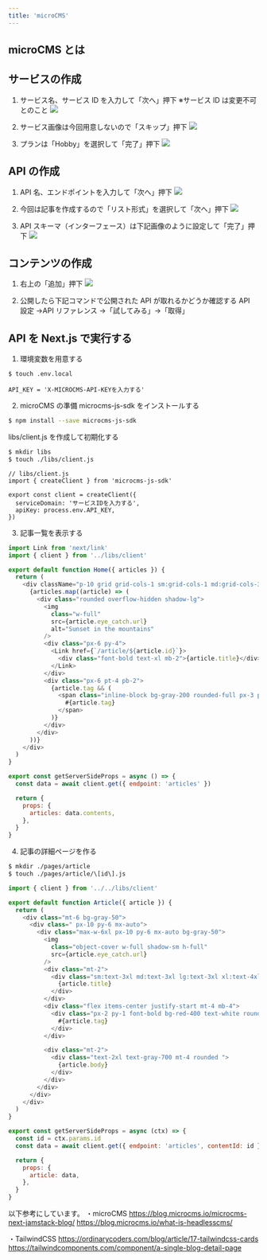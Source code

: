 ```yaml
---
title: 'microCMS'
---
```


## microCMS とは

## サービスの作成

1. サービス名、サービス ID を入力して「次へ」押下
   ※サービス ID は変更不可とのこと
   ![](https://storage.googleapis.com/zenn-user-upload/c8fbc8a8d5b7-20211223.png)

2. サービス画像は今回用意しないので「スキップ」押下
   ![](https://storage.googleapis.com/zenn-user-upload/79c9f25192bf-20211223.png)

3. プランは「Hobby」を選択して「完了」押下
   ![](https://storage.googleapis.com/zenn-user-upload/9c44ae03e1c0-20211223.png)

## API の作成

1. API 名、エンドポイントを入力して「次へ」押下
   ![](https://storage.googleapis.com/zenn-user-upload/772286c638d5-20211223.png)

2. 今回は記事を作成するので「リスト形式」を選択して「次へ」押下
   ![](https://storage.googleapis.com/zenn-user-upload/f99261c6cbbb-20211223.png)

3. API スキーマ（インターフェース）は下記画像のように設定して「完了」押下
   ![](https://storage.googleapis.com/zenn-user-upload/a75cc730abe8-20211223.png)

## コンテンツの作成

1. 右上の「追加」押下
   ![](https://storage.googleapis.com/zenn-user-upload/3a02f8ffbfb6-20211223.png)

2. 公開したら下記コマンドで公開された API が取れるかどうか確認する
   API 設定 →API リファレンス →「試してみる」→「取得」

## API を Next.js で実行する

1. 環境変数を用意する

```sh
$ touch .env.local
```

```js:.env.local
API_KEY = 'X-MICROCMS-API-KEYを入力する'
```

2. microCMS の準備
   microcms-js-sdk をインストールする

```sh
$ npm install --save microcms-js-sdk
```

libs/client.js を作成して初期化する

```sh
$ mkdir libs
$ touch ./libs/client.js
```

```js: libs/client.js
// libs/client.js
import { createClient } from 'microcms-js-sdk'

export const client = createClient({
  serviceDomain: 'サービスIDを入力する',
  apiKey: process.env.API_KEY,
})
```

3. 記事一覧を表示する

```jsx:pages/index.js
import Link from 'next/link'
import { client } from '../libs/client'

export default function Home({ articles }) {
  return (
    <div className="p-10 grid grid-cols-1 sm:grid-cols-1 md:grid-cols-3 lg:grid-cols-3 xl:grid-cols-3 gap-5">
      {articles.map((article) => (
        <div class="rounded overflow-hidden shadow-lg">
          <img
            class="w-full"
            src={article.eye_catch.url}
            alt="Sunset in the mountains"
          />
          <div class="px-6 py-4">
            <Link href={`/article/${article.id}`}>
              <div class="font-bold text-xl mb-2">{article.title}</div>
            </Link>
          </div>
          <div class="px-6 pt-4 pb-2">
            {article.tag && (
              <span class="inline-block bg-gray-200 rounded-full px-3 py-1 text-sm font-semibold text-gray-700 mr-2 mb-2">
                #{article.tag}
              </span>
            )}
          </div>
        </div>
      ))}
    </div>
  )
}

export const getServerSideProps = async () => {
  const data = await client.get({ endpoint: 'articles' })

  return {
    props: {
      articles: data.contents,
    },
  }
}
```

4. 記事の詳細ページを作る

```sh
$ mkdir ./pages/article
$ touch ./pages/article/\[id\].js
```

```jsx:./pages/article/[id].js
import { client } from '../../libs/client'

export default function Article({ article }) {
  return (
    <div class="mt-6 bg-gray-50">
      <div class=" px-10 py-6 mx-auto">
        <div class="max-w-6xl px-10 py-6 mx-auto bg-gray-50">
          <img
            class="object-cover w-full shadow-sm h-full"
            src={article.eye_catch.url}
          />
          <div class="mt-2">
            <div class="sm:text-3xl md:text-3xl lg:text-3xl xl:text-4xl font-bold text-blue-500  hover:underline">
              {article.title}
            </div>
          </div>
          <div class="flex items-center justify-start mt-4 mb-4">
            <div class="px-2 py-1 font-bold bg-red-400 text-white rounded-lg">
              #{article.tag}
            </div>
          </div>

          <div class="mt-2">
            <div class="text-2xl text-gray-700 mt-4 rounded ">
              {article.body}
            </div>
          </div>
        </div>
      </div>
    </div>
  )
}

export const getServerSideProps = async (ctx) => {
  const id = ctx.params.id
  const data = await client.get({ endpoint: 'articles', contentId: id })

  return {
    props: {
      article: data,
    },
  }
}
```

以下参考にしています。
・microCMS
https://blog.microcms.io/microcms-next-jamstack-blog/
https://blog.microcms.io/what-is-headlesscms/

・TailwindCSS
https://ordinarycoders.com/blog/article/17-tailwindcss-cards
https://tailwindcomponents.com/component/a-single-blog-detail-page
